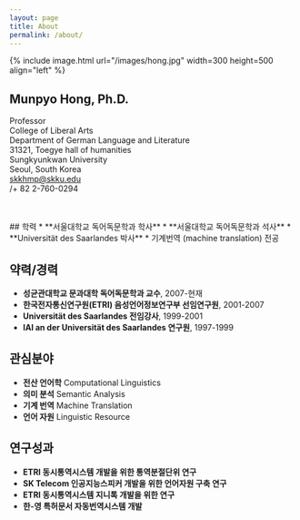 ```yaml
---
layout: page
title: About
permalink: /about/
---
```


{% include image.html url="/images/hong.jpg" width=300 height=500 align="left" %}

## Munpyo Hong, Ph.D. 
Professor <br/>
College of Liberal Arts <br/>
Department of German Language and Literature <br/>
31321, Toegye hall of humanities <br/>
Sungkyunkwan University <br/>
Seoul, South Korea <br/>
skkhmp@skku.edu <br/>
/+ 82 2-760-0294

<br/>
<br/>
## 학력
* **서울대학교 독어독문학과 학사**
* **서울대학교 독어독문학과 석사**
* **Universität des Saarlandes 박사**
  * 기계번역 (machine translation) 전공
  
## 약력/경력
* **성균관대학교 문과대학 독어독문학과 교수**, 2007-현재
* **한국전자통신연구원(ETRI) 음성언어정보연구부 선임연구원**, 2001-2007
* **Universität des Saarlandes 전임강사**, 1999-2001
* **IAI an der Universität des Saarlandes 연구원**, 1997-1999

## 관심분야
* **전산 언어학** Computational Linguistics
* **의미 분석** Semantic Analysis
* **기계 번역** Machine Translation
* **언어 자원** Linguistic Resource

## 연구성과
* **ETRI 동시통역시스템 개발을 위한 통역분절단위 연구**
* **SK Telecom 인공지능스피커 개발을 위한 언어자원 구축 연구**
* **ETRI 동시통역시스템 지니톡 개발을 위한 연구**
* **한-영 특허문서 자동번역시스템 개발**



